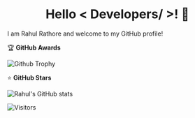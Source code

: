 <h1 align="center">Hello < Developers/ >! 👋</h1>

I am Rahul Rathore and welcome to my GitHub profile!

🏆 <b>GitHub Awards</b>

![Github Trophy](https://github-profile-trophy.vercel.app/?username=rahul-rathore-576)

⭐ <b>GitHub Stars</b>

![Rahul's GitHub stats](https://github-readme-stats.vercel.app/api?username=rahul-rathore-576&show_icons=true&theme=radical)

![Visitors](https://visitor-badge.laobi.icu/badge?page_id=rahul-rathore-576)
